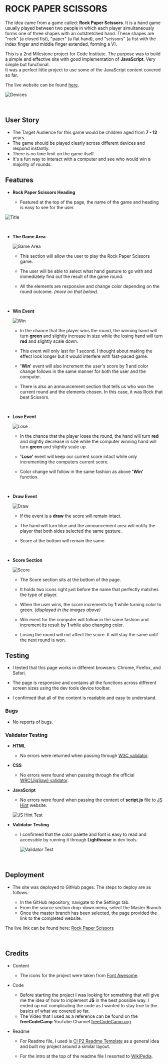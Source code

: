 # ROCK PAPER SCISSORS

The idea came from a game called: **Rock Paper Scissors**. It is a hand game usually played between two people in which each player simultaneously forms one of three shapes with an outstretched hand. These shapes are "rock" (a closed fist), "paper" (a flat hand), and "scissors" (a fist with the index finger and middle finger extended, forming a V).  

This is a 2nd Milestone project for Code Institute. The purpose was to build a simple and effective site with good implementation of **JavaScript**. Very simple but functional.  
It was a perfect little project to use some of the JavaScript content covered so far.  

The live website can be found [here](https://anluke.github.io/rock-paper-scissors/).


![Devices](https://github.com/anluke/rock-paper-scissors/blob/main/assets/images/readme_snips/mockup_image.png?raw=true)


<br>

## User Story

-  The Target Audience for this game would be children aged from **7 - 12** years.
-  The game should be played clearly across different devices and respond instantly.  
-  There is no time limit on the game itself.  
-  It's a fun way to interact with a computer and see who would win a majority of rounds.



## Features

- __Rock Paper Scissors Heading__

    - Featured at the top of the page, the name of the game and heading is easy to see for the user.

![Title](https://github.com/anluke/rock-paper-scissors/blob/main/assets/images/readme_snips/title.png?raw=true)


<br>

- __The Game Area__  

    ![Game Area](https://github.com/anluke/rock-paper-scissors/blob/main/assets/images/readme_snips/game_section.png?raw=true)

    - This section will allow the user to play the Rock Paper Scissors game.
  
    - The user will be able to select what hand gesture to go with and immediately find out the result of the game round.

    - All the elements are responsive and change color depending on the round outcome. *(more on that below)*.


 <br>

- __Win Event__  

    ![Win](https://github.com/anluke/rock-paper-scissors/blob/main/assets/images/readme_snips/win.png?raw=true)

    - In the chance that the player wins the round, the winning hand will turn **green** and slightly increase in size while the losing hand will turn **red** and slightly scale down.

    - This event will only last for 1 second. I thought about making the effect look longer but it would interfere with fast-paced game.

    - **'Win'** event will also increment the user's score by **1** and color change follows in the same manner for both the user and the computer.

    - There is also an announcement section that tells us who won the current round and the elements chosen. In this case, it was Rock that beat Scissors.


<br>

- __Lose Event__  

    ![Lose](https://github.com/anluke/rock-paper-scissors/blob/main/assets/images/readme_snips/lose.png?raw=true)

    - In the chance that the player loses the round, the hand will turn **red** and slightly decrease in size while the computer winning hand will turn **green** and slightly scale up.

    - **'Lose'** event will keep our current score intact while only incrementing the computers current score.

    - Color change will follow in the same fashion as above **'Win'** function.
   

<br />

- __Draw Event__

    ![Draw](https://github.com/anluke/rock-paper-scissors/blob/main/assets/images/readme_snips/draw.png?raw=true)

    - If the event is a **draw** the score will remain intact.

    - The hand will turn blue and the announcement area will notify the player that both sides selected the same gesture.

    - Score at the bottom will remain the same.  


<br />

- __Score Section__

    ![Score](https://github.com/anluke/rock-paper-scissors/blob/main/assets/images/readme_snips/result_section.png?raw=true)

    - The Score section sits at the bottom of the page.

    - It holds two icons right just before the name that perfectly matches the type of player.

    - When the user wins, the score increments by **1** while turning color to green. *(displayed in the images above)*

    - Win event for the computer will follow in the same fashion and increment its result by **1** while also changing color.

    - Losing the round will not affect the score. It will stay the same until the next round is won.



## Testing

- I tested that this page works in different browsers: Chrome, Firefox, and Safari.

- The page is responsive and contains all the functions across different screen sizes using the dev tools device toolbar.

- I confirmed that all of the content is readable and easy to understand.


### Bugs

 - No reports of bugs.



### Validator Testing

 - **HTML**
    - No errors were returned when passing through [W3C validator](https://validator.w3.org/nu/?doc=https%3A%2F%2Fanluke.github.io%2Frock-paper-scissors%2F).

- **CSS**
    - No errors were found when passing through the official [WRC(JigSaw) validator](https://jigsaw.w3.org/css-validator/validator?uri=https%3A%2F%2Fanluke.github.io%2Frock-paper-scissors%2F&profile=css3svg&usermedium=all&warning=1&vextwarning=&lang=en).

- **JavaScript**
    - No errors were found when passing the content of **script.js** file to [JS Hint](https://jshint.com/) website:  
        
    ![JS Hint Test](https://github.com/anluke/rock-paper-scissors/blob/main/assets/images/readme_snips/jshint_snip.png?raw=true)
    

- **Validator Testing**
    - I confirmed that the color palette and font is easy to read and accessible by running it through **Lighthouse** in dev tools.

        ![Validator Test](https://github.com/anluke/rock-paper-scissors/blob/main/assets/images/readme_snips/lighthouse_test_snip.png?raw=true)


<br />

## Deployment

- The site was deployed to GitHub pages. The steps to deploy are as follows:

  - In the GitHub repository, navigate to the Settings tab.
  - From the source section drop-down menu, select the Master Branch.
  - Once the master branch has been selected, the page provided the link to the completed website.

The live link can be found here: [Rock Paper Scissors](https://anluke.github.io/rock-paper-scissors/)


<br />

## Credits

- Content

    - The icons for the project were taken from [Font Awesome](https://fontawesome.com/).

- Code

    - Before starting the project I was looking for something that will give me the idea of how to implement **JS** in the best possible way. I ended up not complicating the code as I wanted to stay true to the basics of what we covered so far.
    - The Video that I used as a reference can be found on the **freeCodeCamp** YouTube Channel [freeCodeCamp.org](https://www.youtube.com/watch?v=jaVNP3nIAv0).

 - Readme

    - For Readme file, I used is [CI P2 Readme Template](https://github.com/Code-Institute-Solutions/readme-love-maths/blob/master/README.md) as a general idea and built my project around a similar layout.

    - For the intro at the top of the readme file I resorted to [WikiPedia](https://en.wikipedia.org/wiki/Rock_paper_scissors).